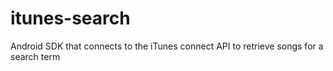 # itunes-search
Android SDK that connects to the iTunes connect API to retrieve songs for a search term
